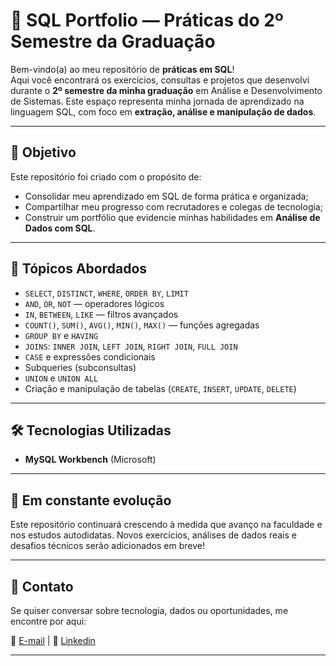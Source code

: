 # 🧠 SQL Portfolio — Práticas do 2º Semestre da Graduação

Bem-vindo(a) ao meu repositório de **práticas em SQL**!  
Aqui você encontrará os exercícios, consultas e projetos que desenvolvi durante o **2º semestre da minha graduação** em Análise e Desenvolvimento de Sistemas. Este espaço representa minha jornada de aprendizado na linguagem SQL, com foco em **extração, análise e manipulação de dados**.

---

## 🚀 Objetivo

Este repositório foi criado com o propósito de:
- Consolidar meu aprendizado em SQL de forma prática e organizada;
- Compartilhar meu progresso com recrutadores e colegas de tecnologia;
- Construir um portfólio que evidencie minhas habilidades em **Análise de Dados com SQL**.

---

## 🧩 Tópicos Abordados

- `SELECT`, `DISTINCT`, `WHERE`, `ORDER BY`, `LIMIT`
- `AND`, `OR`, `NOT` — operadores lógicos
- `IN`, `BETWEEN`, `LIKE` — filtros avançados
- `COUNT()`, `SUM()`, `AVG()`, `MIN()`, `MAX()` — funções agregadas
- `GROUP BY` e `HAVING`
- `JOINS`: `INNER JOIN`, `LEFT JOIN`, `RIGHT JOIN`, `FULL JOIN`
- `CASE` e expressões condicionais
- Subqueries (subconsultas)
- `UNION` e `UNION ALL`
- Criação e manipulação de tabelas (`CREATE`, `INSERT`, `UPDATE`, `DELETE`)

---

## 🛠️ Tecnologias Utilizadas

- **MySQL Workbench** (Microsoft)


---

## 🌱 Em constante evolução

Este repositório continuará crescendo à medida que avanço na faculdade e nos estudos autodidatas. Novos exercícios, análises de dados reais e desafios técnicos serão adicionados em breve!

---

## 📩 Contato

Se quiser conversar sobre tecnologia, dados ou oportunidades, me encontre por aqui:

📧 [E-mail](janismalkiewiez15@hotmail.com) | 🔗 [Linkedin](https://www.linkedin.com/in/janis-malkiewiez-0a6666311/)

---
